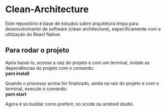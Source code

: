 # Clean-Architecture

Este repositório é base de estudos sobre arquitetura limpa para desenvolvimento de software (clean architecture), específicamente com a utilização do React Native.



## Para rodar o projeto

Após baixá-lo, acesse a raiz do projeto e com um terminal, instale as dependências do projeto com o comando:
<br /> <b>yarn install</b>

Quando o processo acima for finalizado, ainda na raiz do projeto e com o terminal, execute o comando:
<br /> <b>yarn start</b>

Agora é so buildar como preferir, no xcode ou android studio.

